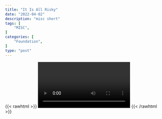 ```yaml
---
title: "It Is All Risky"
date: "2022-04-02"
description: "misc short"
tags: [
    "MISC",
]
categories: [
    "Foundation",
]
type: "post"
---
```

{{< rawhtml >}}
    <video width="auto" height="auto" controls>
        <source src="https://clips.dev00ps.com/MISC/It39s%20all%20risky.%20So%20stop%20avoiding%20risks%21.mp4" type="video/mp4"> 
    </video>
{{< /rawhtml >}}